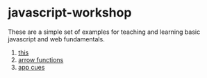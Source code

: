 # javascript-workshop

These are a simple set of examples for teaching and learning basic javascript
and web fundamentals. 

1. [this](https://github.com/peterlamar/java-workshop/tree/master/this)
2. [arrow functions](https://github.com/peterlamar/java-workshop/tree/master/arrow)
3. [app cues](https://github.com/peterlamar/javascript-workshop/tree/master/appcues)
